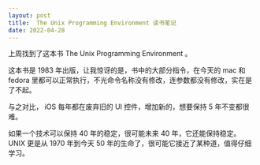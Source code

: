```yaml
---
layout: post
title:  The Unix Programming Environment 读书笔记
date: 2022-04-28
---
```


上周找到了这本书 The Unix Programming Environment 。

这本书是 1983 年出版，让我惊讶的是，书中的大部分指令，在今天的 mac 和 fedora 里都可以正常执行，不光命令名称没有修改，连参数都没有修改，实在是了不起。

与之对比， iOS 每年都在废弃旧的 UI 控件，增加新的，想要保持 5 年不变都很难。

如果一个技术可以保持 40 年的稳定，很可能未来 40 年，它还能保持稳定。 UNIX 更是从 1970 年到今天 50 年的生命了，很可能它接近了某种道，值得仔细学习。
